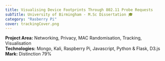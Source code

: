 ```yaml
---
title: Visualising Device Footprints Through 802.11 Probe Requests
subTitle: University of Birmingham - M.Sc Dissertation 🎓
category: "Rasberry Pi"
cover: trackingCover.png 
---
```

  


<strong>Project Area:</strong> Networking, Privacy, MAC Randomisation, Tracking, Visualisation <br>
<strong>Technologies:</strong> Mongo, Kali, Raspberry Pi, Javascript, Python & Flask, D3.js<br>
<strong>Mark:</strong> Distinction 79% 

